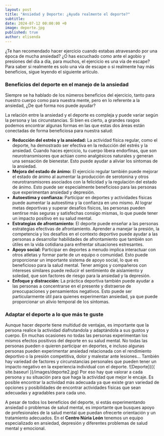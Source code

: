 ```yaml
---
layout: post
title: "Ansiedad y Deporte: ¿Ayuda realmente el deporte?"
subtitle: 
date: 2024-07-12 00:00:00 +0
image: deporte.jpg
published: true
author: elisenda
---
```


 ¿Te han recomendado hacer ejercicio cuando estabas atravesando por una época de mucha ansiedad? ¿O has escuchado como ante el agobio y presiones del día a día, para muchos, el ejercicio es una vía de escape? Para saber si realmente es solo una vía de escape o si realmente hay más beneficios, sigue leyendo el siguiente artículo.


<!-- more -->

### Beneficios del deporte en el manejo de la ansiedad

Siempre se ha hablado de los números beneficios del ejercicio, tanto para nuestro cuerpo como para nuestra mente, pero en lo referente a la ansiedad, ¿De qué forma nos puede ayudar?

La relación entre la ansiedad y el deporte es compleja y puede variar según la persona y las circunstancias. Si bien es cierto, a grandes rasgos podemos encontrar algunas formas en las que estas dos áreas están conectadas de forma beneficiosa para nuestra salud:

- **Reducción del estrés y la ansiedad:** La actividad física regular, como el deporte, ha demostrado ser efectiva en la reducción del estrés y la ansiedad. Cuando haces ejercicio, tu cuerpo libera endorfinas, que son neurotransmisores que actúan como analgésicos naturales y generan una sensación de bienestar. Esto puede ayudar a aliviar los síntomas de la ansiedad.
- **Mejora del estado de ánimo:** El ejercicio regular también puede mejorar el estado de ánimo al aumentar la producción de serotonina y otros neurotransmisores asociados con la felicidad y la regulación del estado de ánimo. Esto puede ser especialmente beneficioso para las personas que experimentan ansiedad y depresión.
- **Autoestima y confianza:** Participar en deportes y actividades físicas puede aumentar la autoestima y la confianza en uno mismo. Al lograr metas deportivas y superar desafíos físicos, las personas pueden sentirse más seguras y satisfechas consigo mismas, lo que puede tener un impacto positivo en su salud mental.
- **Estrategias de afrontamiento:** El deporte puede enseñar a las personas estrategias efectivas de afrontamiento. Aprender a manejar la presión, la competencia y los desafíos en el contexto deportivo puede ayudar a las personas a desarrollar habilidades de afrontamiento que también son útiles en la vida cotidiana para enfrentar situaciones estresantes.
- **Apoyo social:** Participar en deportes a menudo implica interactuar con otros atletas y formar parte de un equipo o comunidad. Esto puede proporcionar un importante sistema de apoyo social, lo que es beneficioso para la salud mental. Tener amigos y compañeros con intereses similares puede reducir el sentimiento de aislamiento y soledad, que son factores de riesgo para la ansiedad y la depresión.
- **Enfoque y distracción:** La práctica deportiva también puede ayudar a las personas a concentrarse en el presente y distraerse de preocupaciones y pensamientos negativos. Esto puede ser particularmente útil para quienes experimentan ansiedad, ya que puede proporcionar un alivio temporal de los síntomas.



### Adaptar el deporte a lo que más te guste

Aunque hacer deporte tiene multidud de ventajas, es importante que la persona realice la actividad diafrutandola y adaptándola a sus gustos y cuerpo. En muchas ocasiones no todas las personas experimentan los mismos efectos positivos del deporte en su salud mental. No todas las personas pueden o quieren participar en deportes, e incluso algunas personas pueden experimentar ansiedad relacionada con el rendimiento deportivo o la presión competitiva, dolor y malestar ante lesiones... También hay variedad de factores y circunstancias personales que pueden tener un impacto negativo en la experiencia individual con el deporte.
![Deporte]({{ site.baseurl }}/images/deporte2.jpg)
Por eso hay que valorar a cada persona y su situación para que haga la actividad que mejor le encaje. Es posible encontrar la actividad más adecuada ya que existe gran variedad de opciones y posibilidades de encontrar actividades físicas que sean adecuadas y agradables para cada uno. 

A pesar de todos los beneficios del deporte, si estás experimentando ansiedad o problemas de salud mental, es importante que busques apoyo de profesionales de la salud mental que puedan ofrecerte orientación y un tratamiento adecuados. En el **Centro Núria León** tenemos un equipo especializado en ansiedad, depresión y diferentes problemas de salud mental y emocional.
